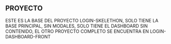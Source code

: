 
## PROYECTO

ESTE ES LA BASE DEL PROYECTO LOGIN-SKELETHON, SOLO TIENE LA BASE PRINCIPAL, SIN MODALES, SOLO TIENE EL DASHBOARD SIN CONTENIDO, EL OTRO PROYECTO COMPLETO SE ENCUENTRA EN LOGIN-DASHBOARD-FRONT
